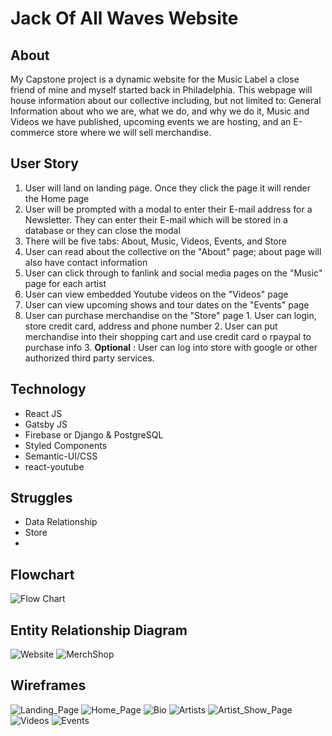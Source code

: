 # Jack Of All Waves Website 

## About
  My Capstone project is a dynamic website for the Music Label a close friend of mine and myself started back in Philadelphia. This webpage will house information about our collective including, but not limited to: General Information about who we are, what we do, and why we do it, Music and Videos we have published, upcoming events we are hosting, and an E-commerce store where we will sell merchandise. 

## User Story 
  1. User will land on landing page. Once they click the page it    will render the        Home page
  2. User will be prompted with a modal to enter their E-mail       address for a          Newsletter. They can enter their E-mail which    will be stored in a database or      they can close the modal 
  3. There will be five tabs: About, Music, Videos, Events, and     Store
  4. User can read about the collective on the "About" page; about page will also have     contact information
  5. User can click through to fanlink and social media pages on    the "Music" page       for each artist
  6. User can view embedded Youtube videos on the "Videos" page
  7. User can view upcoming shows and tour dates on the "Events"    page
  8. User can purchase merchandise on the "Store" page
    1. User can login, store credit card, address and phone         number 
    2. User can put merchandise into their shopping cart and use  credit card o rpaypal to purchase info
    3. __Optional__ : User can log into store with google or        other authorized third party services.

## Technology
  + React JS
  + Gatsby JS
  + Firebase or Django & PostgreSQL
  + Styled Components
  + Semantic-UI/CSS
  + react-youtube


## Struggles 
  + Data Relationship
  + Store 
  + 
## Flowchart 
![Flow Chart](./Images/JAWSFlowChart.png)


## Entity Relationship Diagram 
![Website](./Images/JAWSWebsiteERD.png)
![MerchShop](./Images/JAWSMerchShop.png)

## Wireframes 
![Landing_Page](./Images/Wireframes/Landing_Page.png)
![Home_Page](./Images/Wireframes/Homepage.png)
![Bio](./Images/Wireframes/Bio.png)
![Artists](./Images/Wireframes/Artists.png)
![Artist_Show_Page](./Images/Wireframes/ArtistShow_Page.png)
![Videos](./Images/Wireframes/Videos.png)
![Events](./Images/Wireframes/Events.png)

